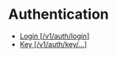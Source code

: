 # Authentication

- [Login [/v1/auth/login]](./1_login.md)
- [Key [/v1/auth/key/...]](./key/index.md)

